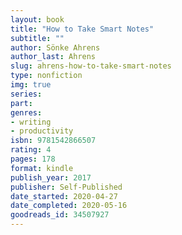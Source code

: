 ```yaml
---
layout: book
title: "How to Take Smart Notes"
subtitle: ""
author: Sönke Ahrens
author_last: Ahrens
slug: ahrens-how-to-take-smart-notes
type: nonfiction
img: true
series: 
part: 
genres:
- writing
- productivity
isbn: 9781542866507
rating: 4
pages: 178
format: kindle
publish_year: 2017
publisher: Self-Published
date_started: 2020-04-27
date_completed: 2020-05-16
goodreads_id: 34507927
---
```

